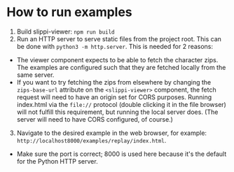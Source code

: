 # How to run examples

1. Build slippi-viewer: `npm run build`
2. Run an HTTP server to serve static files from the project root. This can be done with `python3 -m http.server`. This is needed for 2 reasons:
  - The viewer component expects to be able to fetch the character zips. The examples are configured such that they are fetched locally from the same server.
  - If you want to try fetching the zips from elsewhere by changing the `zips-base-url` attribute on the `<slippi-viewer>` component, the fetch request will need to have an origin set for CORS purposes. Running index.html via the `file://` protocol (double clicking it in the file browser) will not fulfill this requirement, but running the local server does. (The server will need to have CORS configured, of course.)
3. Navigate to the desired example in the web browser, for example: `http://localhost8000/examples/replay/index.html`.
  - Make sure the port is correct; 8000 is used here because it's the default for the Python HTTP server.
